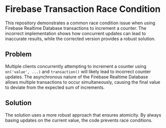 # Firebase Transaction Race Condition
This repository demonstrates a common race condition issue when using Firebase Realtime Database transactions to increment a counter. The incorrect implementation shows how concurrent updates can lead to inaccurate results, while the corrected version provides a robust solution. 

## Problem
Multiple clients concurrently attempting to increment a counter using `on('value', ...)` and `transaction()` will likely lead to incorrect counter updates. The asynchronous nature of the Firebase Realtime Database allows multiple transactions to occur simultaneously, causing the final value to deviate from the expected sum of increments.

## Solution
The solution uses a more robust approach that ensures atomicity. By always basing updates on the current value, the code prevents race conditions.